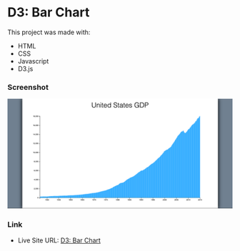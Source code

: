 # D3: Bar Chart
This project was made with:
 - HTML
 - CSS
 - Javascript
 - D3.js

### Screenshot
![](./screenshot.png)

### Link
 - Live Site URL: [D3: Bar Chart](https://tomwf.github.io/FCC-bar-chart/)
